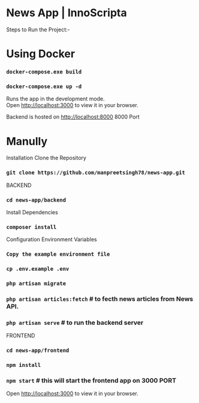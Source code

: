 # News App | InnoScripta

Steps to Run the Project:- 

# Using Docker

### `docker-compose.exe build`

### `docker-compose.exe up -d`

Runs the app in the development mode.\
Open [http://localhost:3000](http://localhost:3000) to view it in your browser.

Backend is hosted on [http://localhost:8000](http://localhost:8000) 
8000 Port


# Manully


Installation
Clone the Repository

### `git clone https://github.com/manpreetsingh78/news-app.git`
BACKEND
### `cd news-app/backend`

Install Dependencies
### `composer install`

Configuration
Environment Variables

### `Copy the example environment file `

### `cp .env.example .env`

### `php artisan migrate`

### `php artisan articles:fetch` # to fecth news articles from News API.

### `php artisan serve` # to run the backend server

FRONTEND
### `cd news-app/frontend`

### `npm install`

### `npm start` # this will start the frontend app on 3000 PORT

Open [http://localhost:3000](http://localhost:3000) to view it in your browser.
